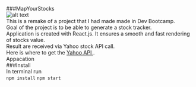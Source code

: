 ###MapYourStocks  
![alt text](https://github.com/polymer940c/MapYourStocks/blob/master/src/ezgif-2-139f0ad163.gif "Logo Title Text 1")  
This is a remake of a project that I had made made in Dev Bootcamp.  
Goal of the project is to be able to generate a stock tracker.  
Application is created with React.js. It ensures a smooth and fast rendering of stocks value.  
Result are received via Yahoo stock API call.  
Here is where to get the [Yahoo API ](http://meumobi.github.io/stocks%20apis/2016/03/13/get-realtime-stock-quotes-yahoo-finance-api.html).  
Appacation   
###Install  
In terminal run   
`npm install` 
`npm start`  


